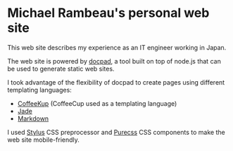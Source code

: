 # Michael Rambeau's personal web site

This web site describes my experience as an IT engineer working in Japan.

The web site is powered by [docpad](http://docpad.org), a tool built on top of node.js that can be used to generate static web sites.

I took advantage of the flexibility of docpad to create pages using different templating languages:
* [CoffeeKup](http://coffeekup.org/) (CoffeeCup used as a templating language)
* [Jade](http://jade-lang.com/)
* [Markdown](https://daringfireball.net/projects/markdown/basics)

I used [Stylus](https://github.com/learnboost/stylus) CSS preprocessor and [Purecss](http://purecss.io) CSS components to make the web site mobile-friendly.
